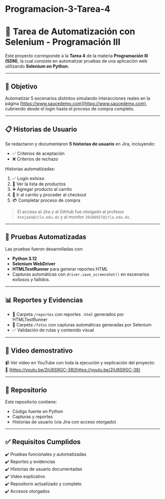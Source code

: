 # Programacion-3-Tarea-4

# 🧪 Tarea de Automatización con Selenium - Programación III

Este proyecto corresponde a la **Tarea 4** de la materia **Programación III (SDN)**, la cual consiste en automatizar pruebas de una aplicación web utilizando **Selenium en Python**.

---

## 🌟 Objetivo

Automatizar 5 escenarios distintos simulando interacciones reales en la página [https://www.saucedemo.com](https://www.saucedemo.com), cubriendo desde el login hasta el proceso de compra completo.

---

## 📋 Historias de Usuario

Se redactaron y documentaron **5 historias de usuario** en Jira, incluyendo:

- ✅ Criterios de aceptación
- ❌ Criterios de rechazo

Historias automatizadas:

1. ✅ Login exitoso
2. 📃 Ver la lista de productos
3. ➕ Agregar producto al carrito
4. 🛒 Ir al carrito y proceder al checkout
5. 💳 Completar proceso de compra

> El acceso al Jira y al GitHub fue otorgado al profesor `ktejada@itla.edu.do` y al monitor `20186927@itla.edu.do`.

---

## 🧪 Pruebas Automatizadas

Las pruebas fueron desarrolladas con:
- **Python 3.12**
- **Selenium WebDriver**
- **HTMLTestRunner** para generar reportes HTML
- Capturas automáticas con `driver.save_screenshot()` en escenarios exitosos y fallidos.

---

## 📊 Reportes y Evidencias

- 📁 Carpeta `/reportes` con reportes `.html` generados por HTMLTestRunner
- 📸 Carpeta `/fotos` con capturas automáticas generadas por Selenium
- ✅ Validación de rutas y contenido visual

---

## 🎥 Video demostrativo

📹 Ver video en YouTube con toda la ejecución y explicación del proyecto:  
🔗 [https://youtu.be/2jU6S9GC-38](https://youtu.be/2jU6S9GC-38)

---

## 🔗 Repositorio

Este repositorio contiene:
- Código fuente en Python
- Capturas y reportes
- Historias de usuario (vía Jira con acceso otorgado)

---

## ✅ Requisitos Cumplidos

✔️ Pruebas funcionales y automatizadas  
✔️ Reportes y evidencias  
✔️ Historias de usuario documentadas  
✔️ Video explicativo  
✔️ Repositorio actualizado y completo  
✔️ Accesos otorgados
